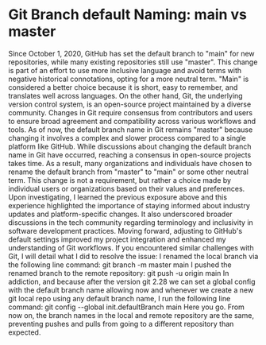 # Git Branch default Naming: main vs master

Since October 1, 2020, GitHub has set the default branch to "main" for new repositories, while many existing repositories still use "master". This change is part of an effort to use more inclusive language and avoid terms with negative historical connotations, opting for a more neutral term. "Main" is considered a better choice because it is short, easy to remember, and translates well across languages.
On the other hand, Git, the underlying version control system, is an open-source project maintained by a diverse community. Changes in Git require consensus from contributors and users to ensure broad agreement and compatibility across various workflows and tools. As of now, the default branch name in Git remains "master" because changing it involves a complex and slower process compared to a single platform like GitHub. While discussions about changing the default branch name in Git have occurred, reaching a consensus in open-source projects takes time.
As a result, many organizations and individuals have chosen to rename the default branch from "master" to "main" or some other neutral term. This change is not a requirement, but rather a choice made by individual users or organizations based on their values and preferences.
Upon investigating, I learned the previous exposure above and this experience highlighted the importance of staying informed about industry updates and platform-specific changes. It also underscored broader discussions in the tech community regarding terminology and inclusivity in software development practices.
Moving forward, adjusting to GitHub's default settings improved my project integration and enhanced my understanding of Git workflows. If you encountered similar challenges with Git, I will detail what I did to resolve the issue:
I renamed the local branch via the following line command:
git branch -m master main
I pushed the renamed branch to the remote repository:
git push -u origin main
In addiction, and because after the version git 2.28 we can set a global config with the default branch name allowing now and whenever we create a new git local repo using any default branch name, I run the following line command:
git config --global init.defaultBranch main
Here you go. From now on, the branch names in the local and remote repository are the same, preventing pushes and pulls from going to a different repository than expected.
